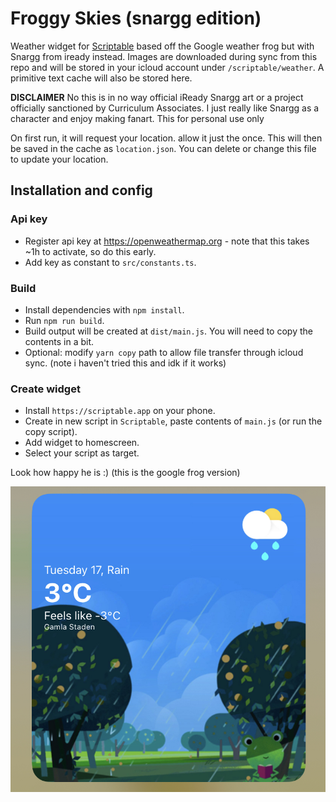 # Froggy Skies (snargg edition)
Weather widget for [Scriptable](https://scriptable.app) based off the Google weather frog but with Snargg from iready instead. Images are downloaded during sync from this repo and will be stored in your icloud account under `/scriptable/weather`. A primitive text cache will also be stored here.

**DISCLAIMER** No this is in no way official iReady Snargg art or a project officially sanctioned by Curriculum Associates. I just really like Snargg as a character and enjoy making fanart. This for personal use only

On first run, it will request your location. allow it just the once. This will then be saved in the cache as `location.json`. You can delete or change this file to update your location.

## Installation and config

### Api key
* Register api key at https://openweathermap.org - note that this takes ~1h to activate, so do this early.
* Add key as constant to `src/constants.ts`.

### Build
* Install dependencies with `npm install`.
* Run `npm run build`.
* Build output will be created at `dist/main.js`. You will need to copy the contents in a bit.
* Optional: modify `yarn copy` path to allow file transfer through icloud sync. (note i haven't tried this and idk if it works)

### Create widget
* Install `https://scriptable.app` on your phone.
* Create in new script in `Scriptable`, paste contents of `main.js` (or run the copy script).
* Add widget to homescreen.
* Select your script as target.


Look how happy he is :) (this is the google frog version)

![Widget](./preview2.jpeg)
